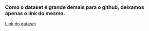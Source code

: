 

### Como o dataset é grande demais para o github, deixamos apenas o link do mesmo. 

[Link do dataset](https://drive.google.com/file/d/1Cg4GNIvuvjtH4ZJSEAY5Mc5z7THT2CRQ/view?usp=drive_link)
